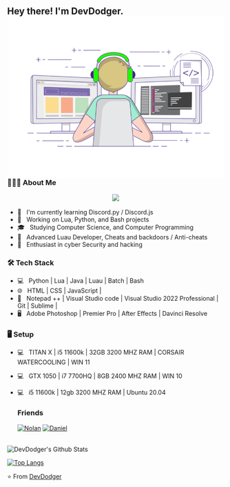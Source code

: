 <h2> Hey there! I'm DevDodger. 
<img align="right" alt="GIF" src="https://raw.githubusercontent.com/devSouvik/devSouvik/master/gif3.gif" width="500"/>

<h3> 👨🏻‍💻 About Me </h3>
  
<p align="center">
  <img src="https://readme-typing-svg.herokuapp.com?color=F70404&lines=dodger+is+cool;i+script+stuff;open+source+is+awesome+;fun+fact+i+like+the+dodgers;scripting+is+an+adventure;always++obfuscate+your+scripts+kids!;always+have+fun+while+making+games">
</p>

  
- 🔭 &nbsp; I'm currently learning Discord.py / Discord.js
- 🤔 &nbsp; Working on Lua, Python, and Bash projects 
- 🎓 &nbsp; Studying Computer Science, and Computer Programming
- 💼 &nbsp; Advanced Luau Developer, Cheats and backdoors / Anti-cheats
- 🌱 &nbsp; Enthusiast in cyber Security and hacking

<h3>🛠 Tech Stack</h3>

- 💻 &nbsp; Python | Lua | Java | Luau | Batch | Bash
- 🌐 &nbsp; HTML | CSS | JavaScript | 
- 🔧 &nbsp; Notepad ++ | Visual Studio code | Visual Studio 2022 Professional | Git | Sublime | 
- 🖥 &nbsp; Adobe Photoshop | Premier Pro | After Effects | Davinci Resolve
  
<h3> 🖥️ Setup</h3>

- 💻 &nbsp; TITAN X |  i5 11600k | 32GB 3200 MHZ RAM | CORSAIR WATERCOOLING | WIN 11
- 💻 &nbsp; GTX 1050 | i7 7700HQ | 8GB  2400 MHZ RAM | WIN 10
- 💻 &nbsp; i5 11600k | 12gb 3200 MHZ RAM | Ubuntu 20.04
  
  <h3> Friends </h3>


  [![Nolan](https://github.com/MushyToast.png?size=60)](https://github.com/MushyToast)
  [![Daniel](https://github.com/DevAnxllty.png?size=60)](https://github.com/DevAnxllty)

  
<br>

<img align="center" src="https://github-readme-stats.vercel.app/api?username=DevDodger&include_all_commits=true&count_private=true&show_icons=true&line_height=20&title_color=7A7ADB&icon_color=2234AE&text_color=D3D3D3&bg_color=0,000000,130F40" alt="DevDodger's Github Stats">

</br>

[![Top Langs](https://github-readme-stats.vercel.app/api/top-langs/?username=DevDodger&layout=compact&text_color=daf7dc&bg_color=151515)](https://github.com/DevDodger/github-readme-stats)


⭐️ From [DevDodger](https://github.com/DevDodger)
